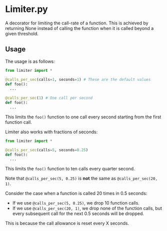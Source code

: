 Limiter.py
=======

A decorator for limiting the call-rate of a function.
This is achieved by returning None instead of calling the function when it is called beyond a given threshold.

Usage
-------
The usage is as follows:
```python
from limiter import *

@calls_per_sec(calls=1, seconds=1) # These are the default values
def foo():
  ...
  
@calls_per_sec(1) # One call per second
def foo():
  ...
```
This limits the ```foo()``` function to one call every second starting from the first function call.

Limiter also works with fractions of seconds:
```python
from limiter import *

@calls_per_sec(calls=5, seconds=0.25)
def foo():
  ...
```
This limits the ```foo()``` function to ten calls every quarter second.

Note that ```@calls_per_sec(5, 0.25)``` is **not** the same as ```@calls_per_sec(20, 1)```.

Consider the case when a function is called 20 times in 0.5 seconds:
- If we use ```@calls_per_sec(5, 0.25)```, we drop 10 function calls.
- If we use ```@calls_per_sec(20, 1)```, we drop none of the function calls, but every subsequent call for the next 0.5 seconds will be dropped.

This is because the call allowance is reset every X seconds.

